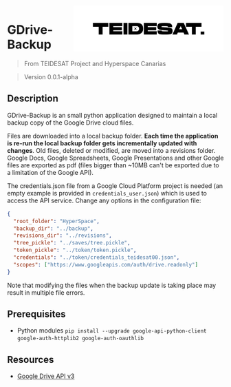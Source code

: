 <img width="350" src="logo.png" align="right" />

# GDrive-Backup
> From TEIDESAT Project and Hyperspace Canarias

> Version 0.0.1-alpha

## Description

GDrive-Backup is an small python application designed to maintain a local backup copy 
of the Google Drive cloud files. 

Files are downloaded into a local backup folder. **Each time the application is re-run
the local backup folder gets incrementally updated with changes**. Old files, deleted or 
modified, are moved into a revisions folder. Google Docs, Google Spreadsheets, 
Google Presentations and other Google files are exported as pdf (files bigger
than ~10MB can't be exported due to a limitation of the Google API).   

The credentials.json file from a Google Cloud Platform project is needed (an empty example 
is provided in `credentials_user.json`) which is used to access the API service. Change any options 
in the configuration file:

```json
{
  "root_folder": "HyperSpace",
  "backup_dir": "../backup",
  "revisions_dir": "../revisions",
  "tree_pickle": "../saves/tree.pickle",
  "token_pickle": "../token/token.pickle",
  "credentials": "../token/credentials_teidesat00.json",
  "scopes": ["https://www.googleapis.com/auth/drive.readonly"]
}
```

Note that modifying the files when the backup update is taking place may result in multiple file errors.

## Prerequisites

- Python modules `pip install --upgrade google-api-python-client google-auth-httplib2 google-auth-oauthlib`

## Resources

- [Google Drive API v3](https://developers.google.com/drive/)